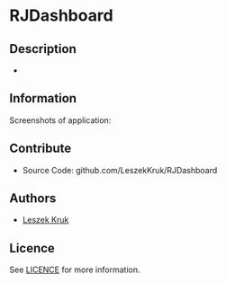 # RJDashboard


## Description
-

## Information
Screenshots of application:

## Contribute
* Source Code: github.com/LeszekKruk/RJDashboard

## Authors

* [Leszek Kruk](http://krukcom.pl)

## Licence
See [LICENCE](docs/LICENCE) for more information.